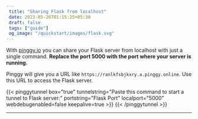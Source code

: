 ```yaml
---
 title: "Sharing Flask from localhost" 
 date: 2023-05-26T01:15:25+05:30 
 draft: false 
 tags: ["guide"]
 og_image: "/quickstart/images/flask.svg"
---
```


With [pinggy.io](https://pinggy.io) you can share your Flask server from localhost with just a single command. **Replace the port 5000 with the port where your server is running.**

Pinggy will give you a URL like `https://ranlkfsbjkxry.a.pinggy.online`. Use this URL to access the Flask server.

{{< pinggytunnel box="true" tunnelstring="Paste this command to start a tunnel to Flask server:" portstring="Flask Port" localport="5000" webdebugenabled=false keepalive=true >}}
{{< /pinggytunnel >}}

<hr>
